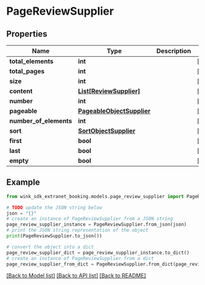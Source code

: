 # PageReviewSupplier


## Properties

Name | Type | Description | Notes
------------ | ------------- | ------------- | -------------
**total_elements** | **int** |  | [optional] 
**total_pages** | **int** |  | [optional] 
**size** | **int** |  | [optional] 
**content** | [**List[ReviewSupplier]**](ReviewSupplier.md) |  | [optional] 
**number** | **int** |  | [optional] 
**pageable** | [**PageableObjectSupplier**](PageableObjectSupplier.md) |  | [optional] 
**number_of_elements** | **int** |  | [optional] 
**sort** | [**SortObjectSupplier**](SortObjectSupplier.md) |  | [optional] 
**first** | **bool** |  | [optional] 
**last** | **bool** |  | [optional] 
**empty** | **bool** |  | [optional] 

## Example

```python
from wink_sdk_extranet_booking.models.page_review_supplier import PageReviewSupplier

# TODO update the JSON string below
json = "{}"
# create an instance of PageReviewSupplier from a JSON string
page_review_supplier_instance = PageReviewSupplier.from_json(json)
# print the JSON string representation of the object
print(PageReviewSupplier.to_json())

# convert the object into a dict
page_review_supplier_dict = page_review_supplier_instance.to_dict()
# create an instance of PageReviewSupplier from a dict
page_review_supplier_from_dict = PageReviewSupplier.from_dict(page_review_supplier_dict)
```
[[Back to Model list]](../README.md#documentation-for-models) [[Back to API list]](../README.md#documentation-for-api-endpoints) [[Back to README]](../README.md)


